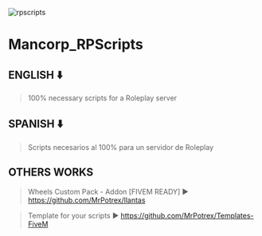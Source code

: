 ![rpscripts](https://user-images.githubusercontent.com/32984490/167981395-59151f69-d153-4590-a20f-bc82321e224d.png)
# Mancorp_RPScripts

## ENGLISH ⬇️
> 100% necessary scripts for a Roleplay server

## SPANISH ⬇️
> Scripts necesarios al 100% para un servidor de Roleplay

## OTHERS WORKS
> Wheels Custom Pack - Addon [FIVEM READY] ▶️ https://github.com/MrPotrex/llantas

> Template for your scripts ▶️ https://github.com/MrPotrex/Templates-FiveM
